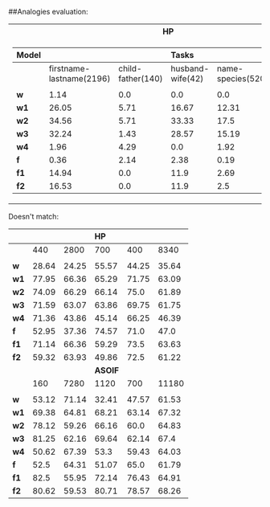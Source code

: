 ##Analogies evaluation:

<table>
<tr><th>HP</th><th>ASOIF</th></tr>
<tr><td>

| **Model** |       |      | **Tasks**    |       |       |
|:-------|:------|:-----|:----------|:------|:------|
|        |firstname-lastname(2196)|child-father(140)| husband-wife(42)|name-species(520)| total(4120)|
|        |       |      |    |       |       |       |
| **w**  | 1.14  | 0.0  | 0.0       | 0.0   | 0.63  |       
| **w1** | 26.05 | 5.71 | 16.67     | 12.31 | 19.32 |       
| **w2** | 34.56 | 5.71 | 33.33     | 17.5  | 26.82 |       
| **w3** | 32.24 | 1.43 | 28.57     | 15.19 | 22.74 |       
| **w4** | 1.96  | 4.29 | 0.0       | 1.92  | 1.94  |       
| **f**  | 0.36  | 2.14 | 2.38      | 0.19  | 0.34  |       
| **f1** | 14.94 | 0.0  | 11.9      | 2.69  | 8.45  |       
| **f2** | 16.53 | 0.0  | 11.9      | 2.5   | 9.27  |       
</td><td>

| **Model** |       |      | **Tasks**    |       |       |  |
|:-------|:------|:-----|:----------|:------|:------|:------|
|        |firstname-lastname(2172)|child-father(152)|husband-wife(20)|geo-name-location(64)|houses-seats(12)|total(2492)|
|        |       |      |  |       |       |       |
| **w**  | 1.01  | 0.66 | 5.0       | 0.0   | 0.0   | 0.96  |
| **w1** | 16.8  | 1.32 | 15.0      | 0.0   | 0.0   | 14.89 |
| **w2** | 26.06 | 1.97 | 10.0      | 0.0   | 8.33  | 23.07 |
| **w3** | 27.67 | 2.63 | 20.0      | 0.0   | 0.0   | 24.48 |
| **w4** | 0.28  | 7.24 | 5.0       | 6.25  | 8.33  | 0.96  |
| **f**  | 0.23  | 1.97 | 0.0       | 0.0   | 0.0   | 0.32  |
| **f1** | 11.88 | 3.29 | 5.0       | 0.0   | 0.0   | 10.63 |
| **f2** | 13.54 | 3.29 | 5.0       | 0.0   | 0.0   | 12.08 |
</td></tr> </table>

Doesn't match:

|        |       |       | **HP**    |       |       |
|:-------|:------|:------|:----------|:------|:------|
|        |  440     |   2800    |   700  |  400     |  8340     |
|        |       |       |    |       |       |
| **w**  | 28.64 | 24.25 | 55.57     | 44.25 | 35.64 |
| **w1** | 77.95 | 66.36 | 65.29     | 71.75 | 63.09 |
| **w2** | 74.09 | 66.29 | 66.14     | 75.0  | 61.89 |
| **w3** | 71.59 | 63.07 | 63.86     | 69.75 | 61.75 |
| **w4** | 71.36 | 43.86 | 45.14     | 66.25 | 46.39 |
| **f**  | 52.95 | 37.36 | 74.57     | 71.0  | 47.0  |
| **f1** | 71.14 | 66.36 | 59.29     | 73.5  | 63.63 |
| **f2** | 59.32 | 63.93 | 49.86     | 72.5  | 61.22 |
|        |       |       | **ASOIF** |       |       |
|        |  160     |   7280    |  1120   |  700     |   11180    |
|        |       |       |    |       |       |
| **w**  | 53.12 | 71.14 | 32.41     | 47.57 | 61.53 |
| **w1** | 69.38 | 64.81 | 68.21     | 63.14 | 67.32 |
| **w2** | 78.12 | 59.26 | 66.16     | 60.0  | 64.83 |
| **w3** | 81.25 | 62.16 | 69.64     | 62.14 | 67.4  |
| **w4** | 50.62 | 67.39 | 53.3      | 59.43 | 64.03 |
| **f**  | 52.5  | 64.31 | 51.07     | 65.0  | 61.79 |
| **f1** | 82.5  | 55.95 | 72.14     | 76.43 | 64.91 |
| **f2** | 80.62 | 59.53 | 80.71     | 78.57 | 68.26 |
